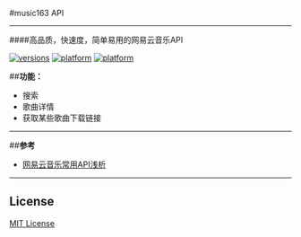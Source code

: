 #music163 API
***
####高品质，快速度，简单易用的网易云音乐API

[![versions](https://img.shields.io/badge/API-1.0-blue.svg)](https://www.icyuyan.net)
[![platform](https://img.shields.io/badge/php-5.6-green.svg)]()
[![platform](https://img.shields.io/badge/php-7.0-green.svg)]()

##**功能：**

* 搜索
* 歌曲详情
* 获取某些歌曲下载链接

***

##**参考**

* [网易云音乐常用API浅析](http://moonlib.com/606.html)

***

## License

[MIT License](https://github.com/axhello/NeteaseCloudMusicApi/blob/master/LICENSE)